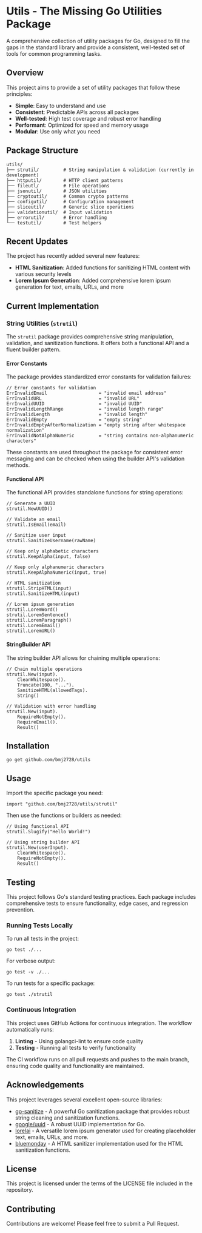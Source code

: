 # Utils - The Missing Go Utilities Package

A comprehensive collection of utility packages for Go, designed to fill the gaps in the standard library and provide a consistent, well-tested set of tools for common programming tasks.

## Overview

This project aims to provide a set of utility packages that follow these principles:

- **Simple**: Easy to understand and use
- **Consistent**: Predictable APIs across all packages
- **Well-tested**: High test coverage and robust error handling
- **Performant**: Optimized for speed and memory usage
- **Modular**: Use only what you need

## Package Structure

```
utils/
├── strutil/         # String manipulation & validation (currently in development)
├── httputil/        # HTTP client patterns
├── fileutl/         # File operations
├── jsonutil/        # JSON utilities
├── cryptoutil/      # Common crypto patterns
├── configutil/      # Configuration management
├── sliceutil/       # Generic slice operations
├── validationutil/  # Input validation
├── errorutil/       # Error handling
└── testutil/        # Test helpers
```

## Recent Updates

The project has recently added several new features:

- **HTML Sanitization**: Added functions for sanitizing HTML content with various security levels
- **Lorem Ipsum Generation**: Added comprehensive lorem ipsum generation for text, emails, URLs, and more


## Current Implementation

### String Utilities (`strutil`)

The `strutil` package provides comprehensive string manipulation, validation, and sanitization functions. It offers both a functional API and a fluent builder pattern.

#### Error Constants

The package provides standardized error constants for validation failures:

```
// Error constants for validation
ErrInvalidEmail                   = "invalid email address"
ErrInvalidURL                     = "invalid URL"
ErrInvalidUUID                    = "invalid UUID"
ErrInvalidLengthRange             = "invalid length range"
ErrInvalidLength                  = "invalid length"
ErrInvalidEmpty                   = "empty string"
ErrInvalidEmptyAfterNormalization = "empty string after whitespace normalization"
ErrInvalidNotAlphaNumeric         = "string contains non-alphanumeric characters"
```

These constants are used throughout the package for consistent error messaging and can be checked when using the builder API's validation methods.

#### Functional API

The functional API provides standalone functions for string operations:

```
// Generate a UUID
strutil.NewUUID()

// Validate an email
strutil.IsEmail(email)

// Sanitize user input
strutil.SanitizeUsername(rawName)

// Keep only alphabetic characters
strutil.KeepAlpha(input, false)

// Keep only alphanumeric characters
strutil.KeepAlphaNumeric(input, true)

// HTML sanitization
strutil.StripHTML(input)
strutil.SanitizeHTML(input)

// Lorem ipsum generation
strutil.LoremWord()
strutil.LoremSentence()
strutil.LoremParagraph()
strutil.LoremEmail()
strutil.LoremURL()
```

#### StringBuilder API

The string builder API allows for chaining multiple operations:

```
// Chain multiple operations
strutil.New(input).
    CleanWhitespace().
    Truncate(100, "...").
    SanitizeHTML(allowedTags).
    String()

// Validation with error handling
strutil.New(input).
    RequireNotEmpty().
    RequireEmail().
    Result()
```

## Installation

```
go get github.com/bmj2728/utils
```

## Usage

Import the specific package you need:

```
import "github.com/bmj2728/utils/strutil"
```

Then use the functions or builders as needed:

```
// Using functional API
strutil.Slugify("Hello World!")

// Using string builder API
strutil.New(userInput).
    CleanWhitespace().
    RequireNotEmpty().
    Result()
```

## Testing

This project follows Go's standard testing practices. Each package includes comprehensive tests to ensure functionality, edge cases, and regression prevention.

### Running Tests Locally

To run all tests in the project:

```
go test ./...
```

For verbose output:

```
go test -v ./...
```

To run tests for a specific package:

```
go test ./strutil
```

### Continuous Integration

This project uses GitHub Actions for continuous integration. The workflow automatically runs:

1. **Linting** - Using golangci-lint to ensure code quality
2. **Testing** - Running all tests to verify functionality

The CI workflow runs on all pull requests and pushes to the main branch, ensuring code quality and functionality are maintained.

## Acknowledgements

This project leverages several excellent open-source libraries:

- [go-sanitize](https://github.com/mrz1836/go-sanitize) - A powerful Go sanitization package that provides robust string cleaning and sanitization functions.
- [google/uuid](https://github.com/google/uuid) - A robust UUID implementation for Go.
- [lorelai](https://github.com/UltiRequiem/lorelai) - A versatile lorem ipsum generator used for creating placeholder text, emails, URLs, and more.
- [bluemonday](https://github.com/microcosm-cc/bluemonday) - A HTML sanitizer implementation used for the HTML sanitization functions.

## License

This project is licensed under the terms of the LICENSE file included in the repository.

## Contributing

Contributions are welcome! Please feel free to submit a Pull Request.
